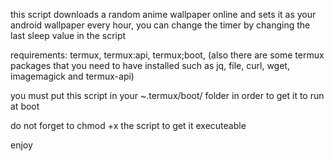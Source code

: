 this script downloads a random anime wallpaper online and sets it as your android wallpaper every hour, you can change the timer by changing the last sleep value in the script

requirements: termux, termux:api, termux;boot, (also there are some termux packages that you need to have installed such as jq, file, curl, wget, imagemagick and termux-api)

you must put this script in your ~.termux/boot/ folder in order to get it to run at boot

do not forget to chmod +x the script to get it executeable

enjoy
